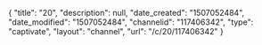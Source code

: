{
    "title": "20",
    "description": null,
    "date_created": "1507052484",
    "date_modified": "1507052484",
    "channelid": "117406342",
    "type": "captivate",
    "layout": "channel",
    "url": "\/c\/20\/117406342"
}